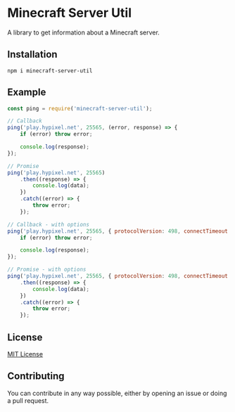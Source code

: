 # Minecraft Server Util
A library to get information about a Minecraft server.

## Installation
`npm i minecraft-server-util`

## Example
```js
const ping = require('minecraft-server-util');

// Callback
ping('play.hypixel.net', 25565, (error, response) => {
    if (error) throw error;

    console.log(response);
});

// Promise
ping('play.hypixel.net', 25565)
    .then((response) => {
        console.log(data);
    })
    .catch((error) => {
        throw error;
    });

// Callback - with options
ping('play.hypixel.net', 25565, { protocolVersion: 498, connectTimeout: 1000 * 10 }, (error, response) => {
    if (error) throw error;

    console.log(response);
});

// Promise - with options
ping('play.hypixel.net', 25565, { protocolVersion: 498, connectTimeout: 1000 * 10 })
    .then((response) => {
        console.log(data);
    })
    .catch((error) => {
        throw error;
    });
```

## License
[MIT License](https://github.com/PassTheMayo/Minecraft-Ping/blob/master/LICENSE)

## Contributing
You can contribute in any way possible, either by opening an issue or doing a pull request.
